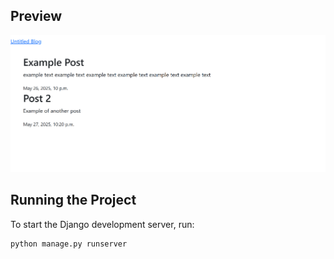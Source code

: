 
## Preview

![Screenshot of the blog project](screenshot.PNG)

## Running the Project

To start the Django development server, run:

```bash
python manage.py runserver

